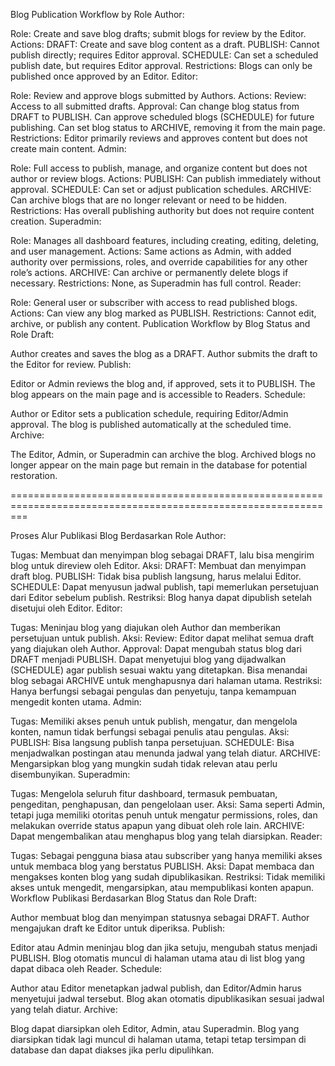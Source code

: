Blog Publication Workflow by Role
Author:

Role: Create and save blog drafts; submit blogs for review by the Editor.
Actions:
DRAFT: Create and save blog content as a draft.
PUBLISH: Cannot publish directly; requires Editor approval.
SCHEDULE: Can set a scheduled publish date, but requires Editor approval.
Restrictions: Blogs can only be published once approved by an Editor.
Editor:

Role: Review and approve blogs submitted by Authors.
Actions:
Review: Access to all submitted drafts.
Approval:
Can change blog status from DRAFT to PUBLISH.
Can approve scheduled blogs (SCHEDULE) for future publishing.
Can set blog status to ARCHIVE, removing it from the main page.
Restrictions: Editor primarily reviews and approves content but does not create main content.
Admin:

Role: Full access to publish, manage, and organize content but does not author or review blogs.
Actions:
PUBLISH: Can publish immediately without approval.
SCHEDULE: Can set or adjust publication schedules.
ARCHIVE: Can archive blogs that are no longer relevant or need to be hidden.
Restrictions: Has overall publishing authority but does not require content creation.
Superadmin:

Role: Manages all dashboard features, including creating, editing, deleting, and user management.
Actions:
Same actions as Admin, with added authority over permissions, roles, and override capabilities for any other role’s actions.
ARCHIVE: Can archive or permanently delete blogs if necessary.
Restrictions: None, as Superadmin has full control.
Reader:

Role: General user or subscriber with access to read published blogs.
Actions:
Can view any blog marked as PUBLISH.
Restrictions: Cannot edit, archive, or publish any content.
Publication Workflow by Blog Status and Role
Draft:

Author creates and saves the blog as a DRAFT.
Author submits the draft to the Editor for review.
Publish:

Editor or Admin reviews the blog and, if approved, sets it to PUBLISH.
The blog appears on the main page and is accessible to Readers.
Schedule:

Author or Editor sets a publication schedule, requiring Editor/Admin approval.
The blog is published automatically at the scheduled time.
Archive:

The Editor, Admin, or Superadmin can archive the blog.
Archived blogs no longer appear on the main page but remain in the database for potential restoration.

===============================================================================================================

Proses Alur Publikasi Blog Berdasarkan Role
Author:

Tugas: Membuat dan menyimpan blog sebagai DRAFT, lalu bisa mengirim blog untuk direview oleh Editor.
Aksi:
DRAFT: Membuat dan menyimpan draft blog.
PUBLISH: Tidak bisa publish langsung, harus melalui Editor.
SCHEDULE: Dapat menyusun jadwal publish, tapi memerlukan persetujuan dari Editor sebelum publish.
Restriksi: Blog hanya dapat dipublish setelah disetujui oleh Editor.
Editor:

Tugas: Meninjau blog yang diajukan oleh Author dan memberikan persetujuan untuk publish.
Aksi:
Review: Editor dapat melihat semua draft yang diajukan oleh Author.
Approval:
Dapat mengubah status blog dari DRAFT menjadi PUBLISH.
Dapat menyetujui blog yang dijadwalkan (SCHEDULE) agar publish sesuai waktu yang ditetapkan.
Bisa menandai blog sebagai ARCHIVE untuk menghapusnya dari halaman utama.
Restriksi: Hanya berfungsi sebagai pengulas dan penyetuju, tanpa kemampuan mengedit konten utama.
Admin:

Tugas: Memiliki akses penuh untuk publish, mengatur, dan mengelola konten, namun tidak berfungsi sebagai penulis atau pengulas.
Aksi:
PUBLISH: Bisa langsung publish tanpa persetujuan.
SCHEDULE: Bisa menjadwalkan postingan atau menunda jadwal yang telah diatur.
ARCHIVE: Mengarsipkan blog yang mungkin sudah tidak relevan atau perlu disembunyikan.
Superadmin:

Tugas: Mengelola seluruh fitur dashboard, termasuk pembuatan, pengeditan, penghapusan, dan pengelolaan user.
Aksi:
Sama seperti Admin, tetapi juga memiliki otoritas penuh untuk mengatur permissions, roles, dan melakukan override status apapun yang dibuat oleh role lain.
ARCHIVE: Dapat mengembalikan atau menghapus blog yang telah diarsipkan.
Reader:

Tugas: Sebagai pengguna biasa atau subscriber yang hanya memiliki akses untuk membaca blog yang berstatus PUBLISH.
Aksi:
Dapat membaca dan mengakses konten blog yang sudah dipublikasikan.
Restriksi: Tidak memiliki akses untuk mengedit, mengarsipkan, atau mempublikasi konten apapun.
Workflow Publikasi Berdasarkan Blog Status dan Role
Draft:

Author membuat blog dan menyimpan statusnya sebagai DRAFT.
Author mengajukan draft ke Editor untuk diperiksa.
Publish:

Editor atau Admin meninjau blog dan jika setuju, mengubah status menjadi PUBLISH.
Blog otomatis muncul di halaman utama atau di list blog yang dapat dibaca oleh Reader.
Schedule:

Author atau Editor menetapkan jadwal publish, dan Editor/Admin harus menyetujui jadwal tersebut.
Blog akan otomatis dipublikasikan sesuai jadwal yang telah diatur.
Archive:

Blog dapat diarsipkan oleh Editor, Admin, atau Superadmin.
Blog yang diarsipkan tidak lagi muncul di halaman utama, tetapi tetap tersimpan di database dan dapat diakses jika perlu dipulihkan.
